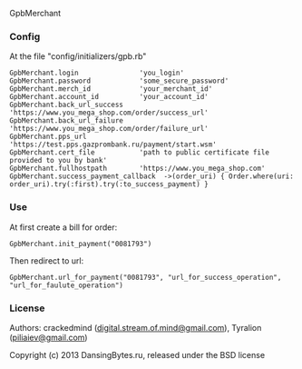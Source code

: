 GpbMerchant

### Config

At the file "config/initializers/gpb.rb"

```
GpbMerchant.login               'you_login'
GpbMerchant.password            'some_secure_password'
GpbMerchant.merch_id            'your_merchant_id'
GpbMerchant.account_id          'your_account_id'
GpbMerchant.back_url_success    'https://www.you_mega_shop.com/order/success_url'
GpbMerchant.back_url_failure    'https://www.you_mega_shop.com/order/failure_url'
GpbMerchant.pps_url             'https://test.pps.gazprombank.ru/payment/start.wsm'
GpbMerchant.cert_file           'path to public certificate file provided to you by bank'
GpbMerchant.fullhostpath        'https://www.you_mega_shop.com'
GpbMerchant.success_payment_callback  ->(order_uri) { Order.where(uri: order_uri).try(:first).try(:to_success_payment) }
```

### Use

At first create a bill for order:

`GpbMerchant.init_payment("0081793")`

Then redirect to url:

`GpbMerchant.url_for_payment("0081793", "url_for_success_operation", "url_for_faulute_operation")`

### License

Authors: crackedmind (digital.stream.of.mind@gmail.com), Tyralion (piliaiev@gmail.com)

Copyright (c) 2013 DansingBytes.ru, released under the BSD license
